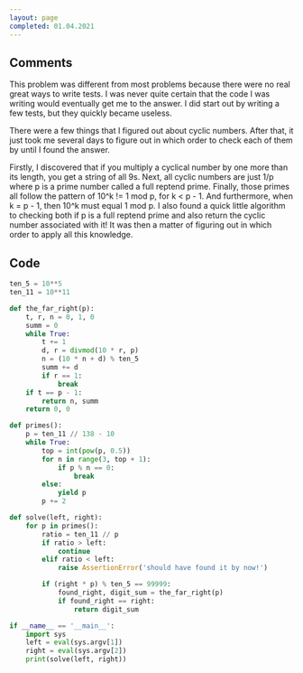 ```yaml
---
layout: page
completed: 01.04.2021
---
```


## Comments

This problem was different from most problems because there were no real great
ways to write tests.  I was never quite certain that the code I was writing
would eventually get me to the answer.  I did start out by writing a few tests,
but they quickly became useless.

There were a few things that I figured out about cyclic numbers.  After that,
it just took me several days to figure out in which order to check each of them
by until I found the answer.

Firstly, I discovered that if you multiply a cyclical number by one more than
its length, you get a string of all 9s.  Next, all cyclic numbers are just 1/p
where p is a prime number called a full reptend prime.  Finally, those primes
all follow the pattern of 10^k != 1 mod p, for k < p - 1.  And furthermore,
when k = p - 1, then 10^k must equal 1 mod p.  I also found a quick little
algorithm to checking both if p is a full reptend prime and also return the
cyclic number associated with it!  It was then a matter of figuring out in
which order to apply all this knowledge.

## Code

```python
ten_5 = 10**5
ten_11 = 10**11

def the_far_right(p):
    t, r, n = 0, 1, 0
    summ = 0
    while True:
        t += 1
        d, r = divmod(10 * r, p)
        n = (10 * n + d) % ten_5
        summ += d
        if r == 1:
            break
    if t == p - 1:
        return n, summ
    return 0, 0

def primes():
    p = ten_11 // 138 - 10
    while True:
        top = int(pow(p, 0.5))
        for n in range(3, top + 1):
            if p % n == 0:
                break
        else:
            yield p
        p += 2

def solve(left, right):
    for p in primes():
        ratio = ten_11 // p
        if ratio > left:
            continue
        elif ratio < left:
            raise AssertionError('should have found it by now!')

        if (right * p) % ten_5 == 99999:
            found_right, digit_sum = the_far_right(p)
            if found_right == right:
                return digit_sum

if __name__ == '__main__':
    import sys
    left = eval(sys.argv[1])
    right = eval(sys.argv[2])
    print(solve(left, right))
```
